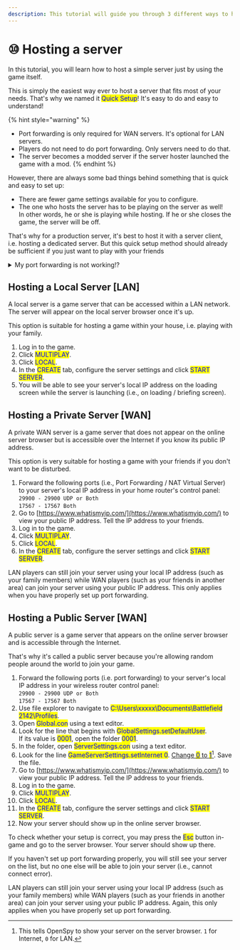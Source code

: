 ```yaml
---
description: This tutorial will guide you through 3 different ways to host a server.
---
```


# ⑩ Hosting a server

In this tutorial, you will learn how to host a simple server just by using the game itself.&#x20;

This is simply the easiest way ever to host a server that fits most of your needs. That's why we named it <mark style="color:blue;">Quick Setup</mark>! It's easy to do and easy to understand!

{% hint style="warning" %}
* Port forwarding is only required for WAN servers. It's optional for LAN servers.
* Players do not need to do port forwarding. Only servers need to do that.​
* The server becomes a modded server if the server hoster launched the game with a mod.
{% endhint %}

However, there are always some bad things behind something that is quick and easy to set up:

* There are fewer game settings available for you to configure.
* The one who hosts the server has to be playing on the server as well! \
  In other words, he or she is playing while hosting. If he or she closes the game, the server will be off.

​That's why for a production server, it's best to host it with a server client, i.e. hosting a dedicated server. But this quick setup method should already be sufficient if you just want to play with your friends

<details>

<summary>My port forwarding is not working!?</summary>

If you believe that you have properly configured everything but port forwarding still doesn't work, then you may check whether your ISP uses CGNAT.

If that's really the case, your port forwarding will not take effect. Contact your ISP for an opt-out if possible.

</details>

## Hosting a Local Server \[LAN]

A local server is a game server that can be accessed within a LAN network. The server will appear on the local server browser once it's up.&#x20;

This option is suitable for hosting a game within your house, i.e. playing with your family.

1. Log in to the game.
2. Click <mark style="color:blue;">MULTIPLAY</mark>.
3. Click <mark style="color:blue;">LOCAL</mark>.
4. In the <mark style="color:blue;">CREATE</mark> tab, configure the server settings and click <mark style="color:blue;">START SERVER</mark>.
5. You will be able to see your server's local IP address on the loading screen while the server is launching (i.e., on loading / briefing screen).

## Hosting a Private Server \[WAN]

A private WAN server is a game server that does not appear on the online server browser but is accessible over the Internet if you know its public IP address.&#x20;

This option is very suitable for hosting a game with your friends if you don't want to be disturbed.

1. Forward the following ports (i.e., Port Forwarding / NAT Virtual Server) to your server's local IP address in your home router's control panel:\
   `29900 - 29900 UDP or Both`\
   `17567 - 17567 Both​`
2. Go to [https://www.whatismyip.com/](https://www.whatismyip.com/) to view your public IP address. Tell the IP address to your friends.
3. Log in to the game.
4. Click <mark style="color:blue;">MULTIPLAY</mark>.
5. Click <mark style="color:blue;">LOCAL</mark>.
6. In the <mark style="color:blue;">CREATE</mark> tab, configure the server settings and click <mark style="color:blue;">START SERVER</mark>.

​LAN players can still join your server using your local IP address (such as your family members) while WAN players (such as your friends in another area) can join your server using your public IP address. This only applies when you have properly set up port forwarding.​​

## Hosting a Public Server \[WAN]

​A public server is a game server that appears on the online server browser and is accessible through the Internet.&#x20;

That's why it's called a public server because you're allowing random people around the world to join your game.

1. Forward the following ports (i.e. port forwarding) to your server's local IP address in your wireless router control panel:\
   `29900 - 29900 UDP or Both`\
   `17567 - 17567 Both​`
2. Use file explorer to navigate to <mark style="color:blue;">C:\Users\xxxxx\Documents\Battlefield 2142\Profiles</mark>.
3. Open <mark style="color:blue;">Global.con</mark> using a text editor.&#x20;
4. Look for the line that begins with <mark style="color:blue;">GlobalSettings.setDefaultUser</mark>. \
   If its value is <mark style="color:blue;">0001</mark>, open the folder <mark style="color:blue;">0001</mark>.
5. In the folder, open <mark style="color:blue;">ServerSettings.con</mark> using a text editor.
6. Look for the line <mark style="color:blue;">GameServerSettings.setInternet 0</mark>. [Change <mark style="color:blue;">0</mark> to <mark style="color:blue;">1</mark>](#user-content-fn-1)[^1]. Save the file.
7. Go to [https://www.whatismyip.com/](https://www.whatismyip.com/) to view your public IP address. Tell the IP address to your friends.
8. Log in to the game.
9. Click <mark style="color:blue;">MULTIPLAY</mark>.
10. Click <mark style="color:blue;">LOCAL</mark>.
11. In the <mark style="color:blue;">CREATE</mark> tab, configure the server settings and click <mark style="color:blue;">START SERVER</mark>.
12. Now your server should show up in the online server browser.

To check whether your setup is correct, you may press the <mark style="color:blue;">Esc</mark> button in-game and go to the server browser. Your server should show up there.&#x20;

If you haven't set up port forwarding properly, you will still see your server on the list, but no one else will be able to join your server (i.e., cannot connect error).

​LAN players can still join your server using your local IP address (such as your family members) while WAN players (such as your friends in another area) can join your server using your public IP address. Again, this only applies when you have properly set up port forwarding.​​

[^1]: This tells OpenSpy to show your server on the server browser. `1` for Internet, `0` for LAN.
